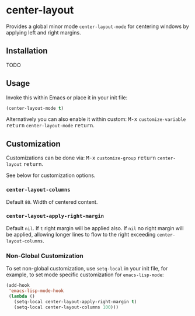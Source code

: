 # center-layout

Provides a global minor mode `center-layout-mode` for centering
windows by applying left and right margins.

## Installation

TODO

## Usage

Invoke this within Emacs or place it in your init file:

```lisp
(center-layout-mode t)
```

Alternatively you can also enable it within custom: <kbd>M-x</kbd>
`customize-variable` <kbd>return</kbd> `center-layout-mode`
<kbd>return</kbd>.

## Customization

Customizations can be done via: <kbd>M-x</kbd> `customize-group`
<kbd>return</kbd> `center-layout` <kbd>return</kbd>.

See below for customization options.

### `center-layout-columns`

Default `80`. Width of centered content.

### `center-layout-apply-right-margin`

Default `nil`. If `t` right margin will be applied also. If `nil` no
right margin will be applied, allowing longer lines to flow to the
right exceeding `center-layout-columns`.

### Non-Global Customization

To set non-global customization, use `setq-local` in your init file,
for example, to set mode specific customization for `emacs-lisp-mode`:

```lisp
(add-hook
 'emacs-lisp-mode-hook
 (lambda ()
   (setq-local center-layout-apply-right-margin t)
   (setq-local center-layout-columns 100)))
```
